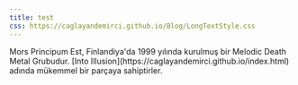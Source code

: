 ```yaml
---
title: test
css: https://caglayandemirci.github.io/Blog/LongTextStyle.css
---
```

<html>
	<head>
		<meta content='width=device-width, initial-scale=1' name='viewport'/>
		<link rel="stylesheet" type="text/css" href="indexStyle.css">
		<link rel="icon" href="coloricon.png">
	</head></html>
Mors Principum Est, Finlandiya'da 1999 yılında kurulmuş bir Melodic Death Metal Grubudur. [Into Illusion](https://caglayandemirci.github.io/index.html) adında mükemmel bir parçaya sahiptirler.
